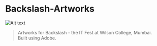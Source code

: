 # Backslash-Artworks

![Alt text](/Poster_fhd.png)


>Artworks for Backslash - the IT Fest at Wilson College, Mumbai.<br>
>Built using Adobe.